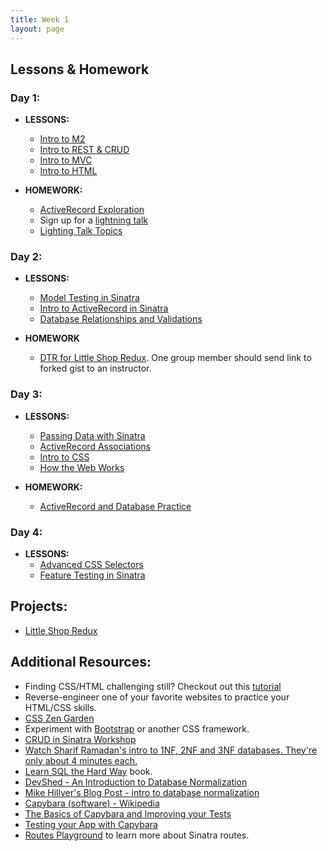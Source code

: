 ```yaml
---
title: Week 1
layout: page
---
```


## Lessons & Homework

### Day 1:

* **LESSONS:**
  - [Intro to M2](../misc/day_1.html)
  - [Intro to REST & CRUD](../lessons/restful_routes_and_crud)
  - [Intro to MVC](../lessons/intro_to_mvc)
  - [Intro to HTML](../lessons/intro_to_html)

* **HOMEWORK:**
  - [ActiveRecord Exploration](../homework/activerecord_exploration)
  - Sign up for a [lightning talk](https://docs.google.com/spreadsheets/d/1sua_CFkZVGmCpLg6dbP-23DMBTSLDmTe7wtH7ggAPxs/edit?usp=sharing)
  - [Lighting Talk Topics](../misc/lighting_talk_topic_ideas)


### Day 2:

* **LESSONS:**
  - [Model Testing in Sinatra](../lessons/model_testing_in_sinatra)
  - [Intro to ActiveRecord in Sinatra](../lessons/intro_to_active_record_in_sinatra)
  - [Database Relationships and Validations](../lessons/database_relationships_and_validations)

* **HOMEWORK**
  - [DTR for Little Shop Redux](../../career_development_curriculum/module_one/dtr_guidelines_memo). One group member should send link to forked gist to an instructor.

### Day 3:

* **LESSONS:**
  - [Passing Data with Sinatra](../lessons/passing_data_with_sinatra)
  - [ActiveRecord Associations](../lessons/activerecord_associations)
  - [Intro to CSS](../lessons/intro_to_css)
  - [How the Web Works](../lessons/how_the_web_works)

* **HOMEWORK:**
  - [ActiveRecord and Database Practice](../homework/activerecord_and_database_practice)

### Day 4:

* **LESSONS:**
  - [Advanced CSS Selectors](../lessons/advanced_css)
  - [Feature Testing in Sinatra](../lessons/feature_testing_in_sinatra)

## Projects:

* [Little Shop Redux](https://github.com/turingschool-projects/little-shop-redux)

## Additional Resources:

  - Finding CSS/HTML challenging still? Checkout out this [tutorial](https://github.com/turingschool-examples/introductory-static-site)
  - Reverse-engineer one of your favorite websites to practice your HTML/CSS skills.
  - [CSS Zen Garden](http://www.csszengarden.com/)
  - Experiment with [Bootstrap](http://getbootstrap.com/) or another CSS framework.
  - [CRUD in Sinatra Workshop](../misc/crud_in_sinatra_workshop)
  - [Watch Sharif Ramadan's intro to 1NF, 2NF and 3NF databases. They're only about 4 minutes each.](https://www.youtube.com/watch?v=K7vzLrGCV50&list=PLQ9AAKW8HuJ5m0rmHKL88ZyjOIKejvrj0)
  - [Learn SQL the Hard Way](http://sql.learncodethehardway.org/book/) book.
  - [DevShed - An Introduction to Database Normalization](http://www.devshed.com/c/a/mysql/an-introduction-to-database-normalization/)
  - [Mike Hillyer's Blog Post - intro to database normalization](http://mikehillyer.com/articles/an-introduction-to-database-normalization/)
  - [Capybara (software) - Wikipedia](https://en.wikipedia.org/wiki/Capybara_(software))
  - [The Basics of Capybara and Improving your Tests](https://www.sitepoint.com/basics-capybara-improving-tests/)
  - [Testing your App with Capybara](https://github.com/teamcapybara/capybara)
  - [Routes Playground](https://github.com/turingschool/routing_playground) to learn more about Sinatra routes.
